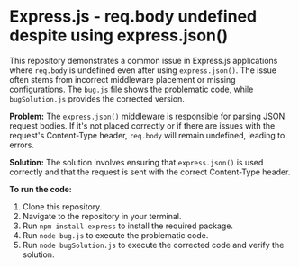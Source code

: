 # Express.js - req.body undefined despite using express.json()

This repository demonstrates a common issue in Express.js applications where `req.body` is undefined even after using `express.json()`.  The issue often stems from incorrect middleware placement or missing configurations.  The `bug.js` file shows the problematic code, while `bugSolution.js` provides the corrected version.

**Problem:**
The `express.json()` middleware is responsible for parsing JSON request bodies.  If it's not placed correctly or if there are issues with the request's Content-Type header, `req.body` will remain undefined, leading to errors.

**Solution:**
The solution involves ensuring that `express.json()` is used correctly and that the request is sent with the correct Content-Type header.

**To run the code:**

1. Clone this repository.
2. Navigate to the repository in your terminal.
3. Run `npm install express` to install the required package.
4. Run `node bug.js` to execute the problematic code.
5. Run `node bugSolution.js` to execute the corrected code and verify the solution.
